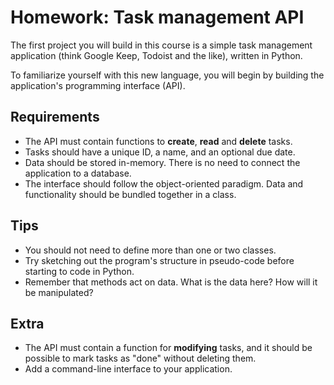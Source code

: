 # Homework: Task management API

The first project you will build in this course is a simple task
management application (think Google Keep, Todoist and the like),
written in Python.

To familiarize yourself with this new language, you will begin by
building the application's programming interface (API).

## Requirements

-   The API must contain functions to **create**, **read** and
    **delete** tasks.
-   Tasks should have a unique ID, a name, and an optional due date.
-   Data should be stored in-memory. There is no need to connect
    the application to a database.
-   The interface should follow the object-oriented paradigm. Data and
    functionality should be bundled together in a class.

## Tips

-   You should not need to define more than one or two classes.
-   Try sketching out the program's structure in pseudo-code before
    starting to code in Python.
-   Remember that methods act on data. What is the data here? How will
    it be manipulated?

## Extra

-   The API must contain a function for **modifying** tasks, and it
    should be possible to mark tasks as "done" without deleting them.
-   Add a command-line interface to your application.